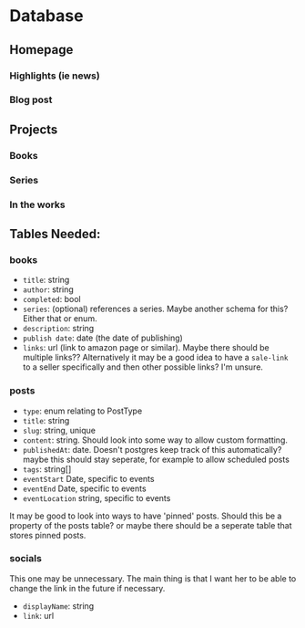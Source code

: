 # Database

## Homepage
### Highlights (ie news)
### Blog post

## Projects
### Books
### Series
### In the works

## Tables Needed:
### books
- `title`: string
- `author`: string
- `completed`: bool
- `series`: (optional) references a series. Maybe another schema for this? Either that or enum.
- `description`: string
- `publish date`: date (the date of publishing)
- `links`: url (link to amazon page or similar). Maybe there should be multiple links?? Alternatively it may be a good idea to have a `sale-link` to a seller specifically and then other possible links? I'm unsure.

### posts
- `type`: enum relating to PostType
- `title`: string
- `slug`: string, unique
- `content`: string. Should look into some way to allow custom formatting.
- `publishedAt`: date. Doesn't postgres keep track of this automatically? maybe this should stay seperate, for example to allow scheduled posts
- `tags`: string[]
- `eventStart` Date, specific to events
- `eventEnd` Date, specific to events
- `eventLocation` string, specific to events

It may be good to look into ways to have 'pinned' posts. Should this be a property of the posts table? or maybe there should be a seperate table that stores pinned posts.

### socials
This one may be unnecessary. The main thing is that I want her to be able to change the link in the future if necessary.
- `displayName`: string
- `link`: url
